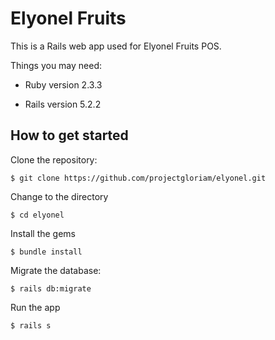 # Elyonel Fruits

This is a Rails web app used for Elyonel Fruits POS.

Things you may need:

* Ruby version 2.3.3

* Rails version 5.2.2

## How to get started

Clone the repository:
```
$ git clone https://github.com/projectgloriam/elyonel.git 
```

Change to the directory
```
$ cd elyonel
```

Install the gems
```
$ bundle install 
```

Migrate the database:
```
$ rails db:migrate
```

Run the app
```
$ rails s
```
